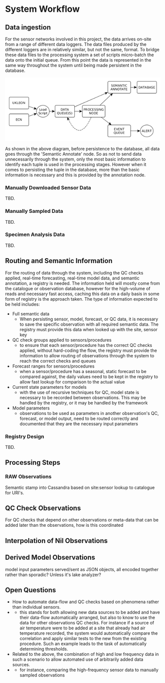 # System Workflow

## Data ingestion

For the sensor networks involved in this project, the data arrives on-site from a range of different data loggers.  The data files produced by the different loggers are in relatively similar, but not the same, format.  To bridge these data files to the processing system a set of scripts micro-batch the data onto the initial queue.  From this point the data is represented in the same way throughout the system until being made persistent in the database.

![Basic Workflow Overlay](graphics/HighLevelWorkflow.png?raw=true "High Level Dataflow")

As shown in the above diagram, before persistence to the database, all data goes through the 'Semantic Annotate' node.  So as not to send data unnecessarily through the system, only the most basic information to identify each tuple is used in the processing stages.  However when it comes to persisting the tuple in the database, more than the basic information is necessary and this is provided by the annotation node.

### Manually Downloaded Sensor Data

TBD.

### Manually Sampled Data

TBD.

### Specimen Analysis Data

TBD.

## Routing and Semantic Information

For the routing of data through the system, including the QC checks applied, real-time forecasting, real-time model data, and semantic annotation, a registry is needed.  The information held will mostly come from the catalogue or observation database, however for the high-volume of reads and necessary fast access, caching this data on a daily basis in some form of registry is the approach taken.  The type of information expected to be held includes:

* Full semantic data
    + When persisting sensor, model, forecast, or QC data, it is necessary to save the specific observation with all required semantic data.  The registry must provide this data when looked up with the site, sensor key
* QC check groups applied to sensors/procedures
    + to ensure that each sensor/procedure has the correct QC checks applied, without hard-coding the flow, the registry must provide the information to allow routing of observations through the system to reach the correct checks and queues
* Forecast ranges for sensors/procedures
    + when a sensor/procedure has a seasonal, static forecast to be compared against, the daily values need to be kept in the registry to allow fast lookup for comparison to the actual value
* Current state parameters for models
    + with the use of recursive techniques for QC, model state is necessary to be recorded between observations.  This may be handled by the registry, or it may be handled by the framework
* Model parameters
    + observations to be used as parameters in another observation's QC, forecast, or model output, need to be routed correctly and documented that they are the necessary input parameters
    
### Registry Design

TBD.

## Processing Steps

### RAW Observations

Semantic stamp into Cassandra based on site:sensor lookup to catalogue for URI's.

## QC Check Observations

For QC checks that depend on other observations or meta-data that can be added later than the observations, how is this coordinated

## Interpolation of Nil Observations

## Derived Model Observations

model input parameters served/sent as JSON objects, all encoded together rather than sporadic?  Unless it's lake analyzer?


## Open Questions

* How to automate data-flow and QC checks based on phenomena rather than individual sensors.
* + this stands for both allowing new data sources to be added and have their data-flow automatically arranged, but also to know to use the data for other observations QC checks.  For instance if a source of air temperature were to be added at a site that already had air temperature recorded, the system would automatically compare the correlation and apply similar tests to the new from the existing procedure.  Such an example leads to the task of automatically determining thresholds.
* Related to the above, the combination of high and low frequency data in such a scenario to allow automated use of arbitrarily added data sources.
*  + for instance, comparing the high-frequency sensor data to manually sampled observations